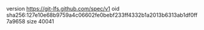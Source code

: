 version https://git-lfs.github.com/spec/v1
oid sha256:127e10e68b9759a4c06602fe0bebf233ff4332b1a2013b6313ab1df0ff7a9658
size 40041
